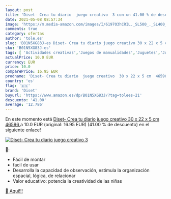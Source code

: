 ```yaml
---
layout: post
title: 'Diset- Crea tu diario  juego creativo  3 con un 41.00 % de descuento'
date: 2021-05-08 08:57:34
image: 'https://m.media-amazon.com/images/I/6197O3hCRIL._SL500_._SL400_.jpg'
comments: true
category: ofertas
author: 'tole.es'
slug: 'B01N5XG83J-es Diset- Crea tu diario juego creativo 30 x 22 x 5 cm 46596'
sku: 'B01N5XG83J-es'
tags: [ 'Actividades creativas','Juegos de manualidades','Juguetes','Juguetes y juegos','Muñecas magnéticas para vestir','Muñecos recortables y magnéticos','diset','diset-', ]
actualPrice: 10.0 EUR
currency: EUR
price: 10.0
comparePrice: 16.95 EUR
prodname: 'Diset- Crea tu diario  juego creativo  30 x 22 x 5 cm  46596 '
country: 'es'
flag: '🇪🇸'
brand: 'Diset'
buyurl: 'https://www.amazon.es/dp/B01N5XG83J/?tag=tolees-21'
descuento: '41.00'
average: '12.786'
---
```


En este momento está [Diset- Crea tu diario  juego creativo  30 x 22 x 5 cm  46596 ](https://www.amazon.es/dp/B01N5XG83J/?tag=tolees-21) a 10.0 EUR (original: 16.95 EUR) (41.00 %  de descuento) en el siguiente enlace!

[![Diset- Crea tu diario  juego creativo  3](https://m.media-amazon.com/images/I/6197O3hCRIL._SL500_._SL400_.jpg)](https://www.amazon.es/dp/B01N5XG83J/?tag=tolees-21)

🔎:

- Fácil de montar
- facil de usar
- Desarrolla la capacidad de observación, estimula la organización espacial, lógica, de relacionar
- Valor educativo: potencia la creatividad de las niñas

[🛒 Aquí!!!](https://www.amazon.es/dp/B01N5XG83J/?tag=tolees-21)

